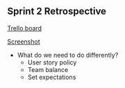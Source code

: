 **Sprint 2 Retrospective**
----------

[Trello board](https://trello.com/b/UCOjNAkO/agile-ca-sprint-2-retrospective)

[Screenshot](https://github.com/CivicActions/agile-california/blob/master/call-notes/retrospective-pngs/Sprint%202%20Retrospective%20.png)

- What do we need to do differently?
	- User story policy
	- Team balance
	- Set expectations 
